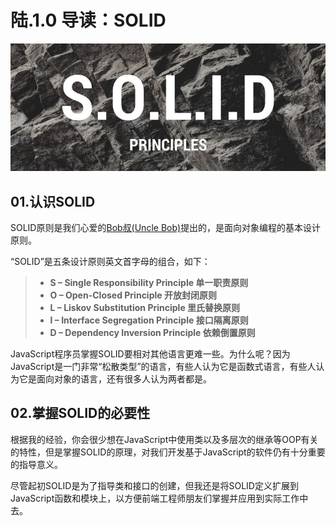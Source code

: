 # 陆.1.0 导读：SOLID

![](../.gitbook/assets/6.1.0.jpeg)

## 01.认识SOLID

SOLID原则是我们心爱的[Bob叔\(Uncle Bob\)](https://sites.google.com/site/unclebobconsultingllc/)提出的，是面向对象编程的基本设计原则。

“SOLID”是五条设计原则英文首字母的组合，如下：

> * **S – Single Responsibility Principle 单一职责原则**
> * **O – Open-Closed Principle 开放封闭原则**
> * **L – Liskov Substitution Principle 里氏替换原则**
> * **I – Interface Segregation Principle 接口隔离原则**
> * **D – Dependency Inversion Principle 依赖倒置原则**

JavaScript程序员掌握SOLID要相对其他语言更难一些。为什么呢？因为JavaScript是一门非常“松散类型”的语言，有些人认为它是函数式语言，有些人认为它是面向对象的语言，还有很多人认为两者都是。

## 02.掌握SOLID的必要性

根据我的经验，你会很少想在JavaScript中使用类以及多层次的继承等OOP有关的特性，但是掌握SOLID的原理，对我们开发基于JavaScript的软件仍有十分重要的指导意义。

尽管起初SOLID是为了指导类和接口的创建，但我还是将SOLID定义扩展到JavaScript函数和模块上，以方便前端工程师朋友们掌握并应用到实际工作中去。

